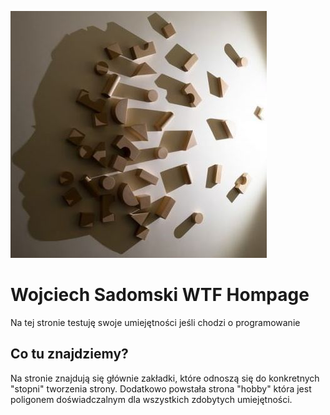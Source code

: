 ![Foto Wojciech Sadomski](./git/web-design-magic.jpg)

# Wojciech Sadomski WTF Hompage

Na tej stronie testuję swoje umiejętności jeśli chodzi o programowanie

## Co tu znajdziemy?

Na stronie znajdują się głównie zakładki, które odnoszą się do konkretnych "stopni" tworzenia strony.
Dodatkowo powstała strona "hobby" która jest poligonem doświadczalnym dla wszystkich zdobytych umiejętności.
